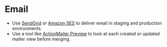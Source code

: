 # Email

- Use [SendGrid] or [Amazon SES] to deliver email in staging and production
  environments.
- Use a tool like [ActionMailer Preview] to look at each created or updated
  mailer view before merging. 

[amazon ses]: https://thoughtbot.com/blog/deliver-email-with-amazon-ses-in-a-rails-app
[sendgrid]: https://devcenter.heroku.com/articles/sendgrid
[actionmailer preview]: https://guides.rubyonrails.org/action_mailer_basics.html#previewing-and-testing-mailers
